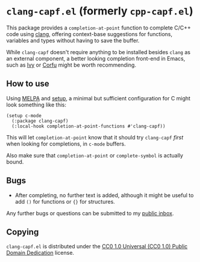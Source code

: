 `clang-capf.el` (formerly `cpp-capf.el`)
========================================

This package provides a `completion-at-point` function to complete C/C++
code using [clang], offering context-base suggestions for functions,
variables and types without having to save the buffer.

While `clang-capf` doesn't require anything to be installed besides
`clang` as an external component, a better looking completion
front-end in Emacs, such as [Ivy] or [Corfu] might be worth recommending.

How to use
----------

Using [MELPA] and [setup], a minimal but sufficient configuration for
C might look something like this:

~~~elisp
(setup c-mode
  (:package clang-capf)
  (:local-hook completion-at-point-functions #'clang-capf))
~~~

This will let `completion-at-point` know that it should try
`clang-capf` _first_ when looking for completions, in `c-mode`
buffers.

Also make sure that `completion-at-point` or `complete-symbol` is
actually bound.

Bugs
----

- After completing, no further text is added, although it might be
  useful to add `()` for functions or `{}` for structures.

Any further bugs or questions can be submitted to my [public
inbox][mail].

Copying
-------

`clang-capf.el` is distributed under the [CC0 1.0 Universal (CC0 1.0)
Public Domain Dedication][cc0] license.

[clang]: https://clang.llvm.org/
[Ivy]: https://github.com/abo-abo/swiper#ivy
[Corfu]: https://github.com/minad/corfu
[MELPA]: https://melpa.org/#/clang-capf
[setup]: http://elpa.gnu.org/packages/setup.html
[mail]: https://lists.sr.ht/~zge/public-inbox
[cc0]: https://creativecommons.org/publicdomain/zero/1.0/deed
